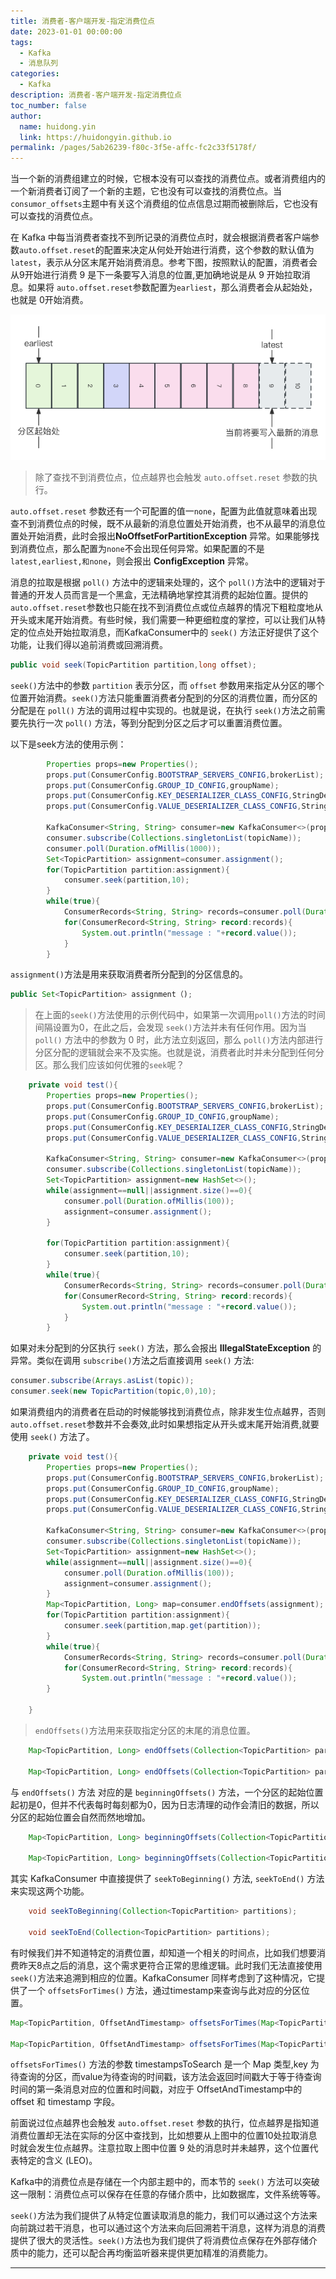 ```yaml
---
title: 消费者-客户端开发-指定消费位点
date: 2023-01-01 00:00:00
tags:
  - Kafka
  - 消息队列
categories:
  - Kafka
description: 消费者-客户端开发-指定消费位点
toc_number: false
author:
  name: huidong.yin
  link: https://huidongyin.github.io
permalink: /pages/5ab26239-f80c-3f5e-affc-fc2c33f5178f/
---
```


当一个新的消费组建立的时候，它根本没有可以查找的消费位点。或者消费组内的一个新消费者订阅了一个新的主题，它也没有可以查找的消费位点。当 `consumor_offsets`主题中有关这个消费组的位点信息过期而被删除后，它也没有可以查找的消费位点。

在 Kafka 中每当消费者查找不到所记录的消费位点时，就会根据消费者客户端参数`auto.offset.reset`的配置来决定从何处开始进行消费，这个参数的默认值为`latest`，表示从分区末尾开始消费消息。参考下图，按照默认的配置，消费者会从9开始进行消费 9 是下一条要写入消息的位置,更加确地说是从 9 开始拉取消息。如果将 `auto.offset.reset`参数配置为`earliest`，那么消费者会从起始处，也就是 0开始消费。

![](https://raw.githubusercontent.com/huidongyin/DrawingBed/main/kafka/202311041753314.png)

> 除了查找不到消费位点，位点越界也会触发 `auto.offset.reset` 参数的执行。

`auto.offset.reset` 参数还有一个可配置的值一`none`，配置为此值就意味着出现查不到消费位点的时候，既不从最新的消息位置处开始消费，也不从最早的消息位置处开始消费，此时会报出**NoOffsetForPartitionException** 异常。如果能够找到消费位点，那么配置为`none`不会出现任何异常。如果配置的不是`latest,earliest,和none`，则会报出 **ConfigException** 异常。

消息的拉取是根据 `poll()` 方法中的逻辑来处理的，这个 `poll()`方法中的逻辑对于普通的开发人员而言是一个黑盒，无法精确地掌控其消费的起始位置。提供的`auto.offset.reset`参数也只能在找不到消费位点或位点越界的情况下粗粒度地从开头或末尾开始消费。有些时候，我们需要一种更细粒度的掌控，可以让我们从特定的位点处开始拉取消息，而KafkaConsumer中的 `seek()` 方法正好提供了这个功能，让我们得以追前消费或回溯消费。

```java
public void seek(TopicPartition partition,long offset);
```

`seek()`方法中的参数 `partition` 表示分区，而 `offset` 参数用来指定从分区的哪个位置开始消费。`seek()`方法只能重置消费者分配到的分区的消费位置，而分区的分配是在 `poll()` 方法的调用过程中实现的。也就是说，在执行 `seek()`方法之前需要先执行一次 `poll()` 方法，等到分配到分区之后才可以重置消费位置。

以下是seek方法的使用示例：

```java
        Properties props=new Properties();
        props.put(ConsumerConfig.BOOTSTRAP_SERVERS_CONFIG,brokerList);
        props.put(ConsumerConfig.GROUP_ID_CONFIG,groupName);
        props.put(ConsumerConfig.KEY_DESERIALIZER_CLASS_CONFIG,StringDeserializer.class.getName());
        props.put(ConsumerConfig.VALUE_DESERIALIZER_CLASS_CONFIG,StringDeserializer.class.getName());

        KafkaConsumer<String, String> consumer=new KafkaConsumer<>(props);
        consumer.subscribe(Collections.singletonList(topicName));
        consumer.poll(Duration.ofMillis(1000));
        Set<TopicPartition> assignment=consumer.assignment();
        for(TopicPartition partition:assignment){
            consumer.seek(partition,10);
        }
        while(true){
            ConsumerRecords<String, String> records=consumer.poll(Duration.ofMillis(1000));
            for(ConsumerRecord<String, String> record:records){
                System.out.println("message : "+record.value());
            }
        }

```

`assignment()`方法是用来获取消费者所分配到的分区信息的。

```java
public Set<TopicPartition> assignment（);
```

> 在上面的`seek()`方法使用的示例代码中，如果第一次调用`poll()`方法的时间间隔设置为0，在此之后，会发现 `seek()`方法并未有任何作用。因为当 `poll()` 方法中的参数为 0 时，此方法立刻返回，那么 `poll()`方法内部进行分区分配的逻辑就会来不及实施。也就是说，消费者此时并未分配到任何分区。那么我们应该如何优雅的`seek`呢？

```java
    private void test(){
        Properties props=new Properties();
        props.put(ConsumerConfig.BOOTSTRAP_SERVERS_CONFIG,brokerList);
        props.put(ConsumerConfig.GROUP_ID_CONFIG,groupName);
        props.put(ConsumerConfig.KEY_DESERIALIZER_CLASS_CONFIG,StringDeserializer.class.getName());
        props.put(ConsumerConfig.VALUE_DESERIALIZER_CLASS_CONFIG,StringDeserializer.class.getName());

        KafkaConsumer<String, String> consumer=new KafkaConsumer<>(props);
        consumer.subscribe(Collections.singletonList(topicName));
        Set<TopicPartition> assignment=new HashSet<>();
        while(assignment==null||assignment.size()==0){
            consumer.poll(Duration.ofMillis(100));
            assignment=consumer.assignment();
        }

        for(TopicPartition partition:assignment){
            consumer.seek(partition,10);
        }
        while(true){
            ConsumerRecords<String, String> records=consumer.poll(Duration.ofMillis(1000));
            for(ConsumerRecord<String, String> record:records){
                System.out.println("message : "+record.value());
            }
        }

```

如果对未分配到的分区执行 `seek()` 方法，那么会报出 **IllegalStateException** 的异常。类似在调用 `subscribe()`方法之后直接调用 `seek()` 方法:

```java
consumer.subscribe(Arrays.asList(topic));
consumer.seek(new TopicPartition(topic,0),10);
```

如果消费组内的消费者在启动的时候能够找到消费位点，除非发生位点越界，否则 `auto.offset.reset`参数并不会奏效,此时如果想指定从开头或末尾开始消费,就要使用 `seek()` 方法了。

```java
    private void test(){
        Properties props=new Properties();
        props.put(ConsumerConfig.BOOTSTRAP_SERVERS_CONFIG,brokerList);
        props.put(ConsumerConfig.GROUP_ID_CONFIG,groupName);
        props.put(ConsumerConfig.KEY_DESERIALIZER_CLASS_CONFIG,StringDeserializer.class.getName());
        props.put(ConsumerConfig.VALUE_DESERIALIZER_CLASS_CONFIG,StringDeserializer.class.getName());

        KafkaConsumer<String, String> consumer=new KafkaConsumer<>(props);
        consumer.subscribe(Collections.singletonList(topicName));
        Set<TopicPartition> assignment=new HashSet<>();
        while(assignment==null||assignment.size()==0){
            consumer.poll(Duration.ofMillis(100));
            assignment=consumer.assignment();
        }
        Map<TopicPartition, Long> map=consumer.endOffsets(assignment);
        for(TopicPartition partition:assignment){
            consumer.seek(partition,map.get(partition));
        }
        while(true){
            ConsumerRecords<String, String> records=consumer.poll(Duration.ofMillis(1000));
            for(ConsumerRecord<String, String> record:records){
                System.out.println("message : "+record.value());
        }

    }
```

> `endOffsets()`方法用来获取指定分区的末尾的消息位置。

```java
    Map<TopicPartition, Long> endOffsets(Collection<TopicPartition> partitions);

    Map<TopicPartition, Long> endOffsets(Collection<TopicPartition> partitions,Duration timeout);
```

与 `endOffsets()` 方法 对应的是 `beginningOffsets()` 方法，一个分区的起始位置起初是0，但并不代表每时每刻都为0，因为日志清理的动作会清旧的数据，所以分区的起始位置会自然而然地增加。

```java
    Map<TopicPartition, Long> beginningOffsets(Collection<TopicPartition> partitions);

    Map<TopicPartition, Long> beginningOffsets(Collection<TopicPartition> partitions,Duration timeout);
```

其实 KafkaConsumer 中直接提供了 `seekToBeginning()` 方法, `seekToEnd()` 方法来实现这两个功能。

```java
    void seekToBeginning(Collection<TopicPartition> partitions);

    void seekToEnd(Collection<TopicPartition> partitions);
```

有时候我们并不知道特定的消费位置，却知道一个相关的时间点，比如我们想要消费昨天8点之后的消息，这个需求更符合正常的思维逻辑。此时我们无法直接使用 `seek()`方法来追溯到相应的位置。KafkaConsumer 同样考虑到了这种情况，它提供了一个 `offsetsForTimes()` 方法，通过timestamp来查询与此对应的分区位置。

```java
Map<TopicPartition, OffsetAndTimestamp> offsetsForTimes(Map<TopicPartition, Long> timestampsToSearch);

Map<TopicPartition, OffsetAndTimestamp> offsetsForTimes(Map<TopicPartition, Long> timestampsToSearch,Duration timeout);
```

`offsetsForTimes()` 方法的参数 timestampsToSearch 是一个 Map 类型,key 为待查询的分区，而value为待查询的时间戳，该方法会返回时间戳大于等于待查询时间的第一条消息对应的位置和时间戳，对应于 OffsetAndTimestamp中的offset 和 timestamp 字段。

前面说过位点越界也会触发 `auto.offset.reset` 参数的执行，位点越界是指知道消费位置却无法在实际的分区中查找到，比如想要从上图中的位置10处拉取消息时就会发生位点越界。注意拉取上图中位置 9 处的消息时并未越界，这个位置代表特定的含义 (LEO)。

Kafka中的消费位点是存储在一个内部主题中的，而本节的 `seek()` 方法可以突破这一限制：消费位点可以保存在任意的存储介质中，比如数据库，文件系统等等。

`seek()`方法为我们提供了从特定位置读取消息的能力，我们可以通过这个方法来向前跳过若干消息，也可以通过这个方法来向后回溯若干消息，这样为消息的消费提供了很大的灵活性。`seek()`方法也为我们提供了将消费位点保存在外部存储介质中的能力，还可以配合再均衡监听器来提供更加精准的消费能力。

---
